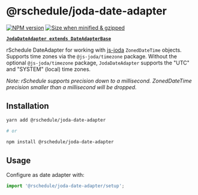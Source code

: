 # @rschedule/joda-date-adapter

[![NPM version](https://flat.badgen.net/npm/v/@rschedule/joda-date-adapter)](https://www.npmjs.com/package/@rschedule/joda-date-adapter) [![Size when minified & gzipped](https://flat.badgen.net/bundlephobia/minzip/@rschedule/joda-date-adapter)](https://www.npmjs.com/package/@rschedule/joda-date-adapter)

**[`JodaDateAdapter extends DateAdapterBase`](./1.%20Overview.md#dateadapterbase)**

rSchedule DateAdapter for working with [js-joda](https://github.com/js-joda/js-joda) `ZonedDateTime` objects. Supports time zones via the `@js-joda/timezone` package. Without the optional `@js-joda/timezone` package, `JodaDateAdapter` supports the "UTC" and "SYSTEM" (local) time zones.

_Note: rSchedule supports precision down to a millisecond. ZonedDateTime precision smaller than a millisecond will be dropped._

## Installation

```bash
yarn add @rschedule/joda-date-adapter

# or

npm install @rschedule/joda-date-adapter
```

## Usage

Configure as date adapter with:

```typescript
import '@rschedule/joda-date-adapter/setup';
```
